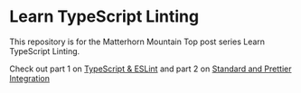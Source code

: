 # Learn TypeScript Linting

This repository is for the Matterhorn Mountain Top post series Learn TypeScript Linting.

Check out part 1 on [TypeScript & ESLint](https://blog.matterhorn.dev/posts/learn-typescript-linting-part-1/) and part 2 on [Standard and Prettier Integration](https://blog.matterhorn.dev/posts/learn-typescript-linting-part-2/)
